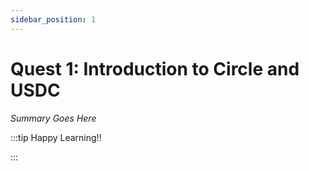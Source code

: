 ```yaml
---
sidebar_position: 1
---
```


# Quest 1: Introduction to Circle and USDC

_Summary Goes Here_

:::tip Happy Learning!!

<QuestButton text="Go To Quest" />

:::


